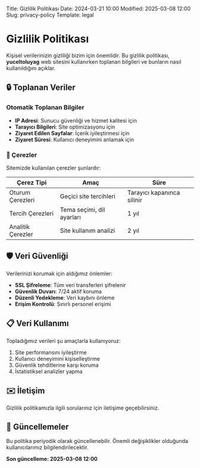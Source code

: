 Title: Gizlilik Politikası
Date: 2024-03-21 10:00
Modified: 2025-03-08 12:00
Slug: privacy-policy
Template: legal

# Gizlilik Politikası

Kişisel verilerinizin gizliliği bizim için önemlidir. Bu gizlilik politikası, **yuceltoluyag**  web sitesini kullanırken toplanan bilgileri ve bunların nasıl kullanıldığını açıklar.

## 🔒 Toplanan Veriler

### Otomatik Toplanan Bilgiler
- **IP Adresi**: Sunucu güvenliği ve hizmet kalitesi için
- **Tarayıcı Bilgileri**: Site optimizasyonu için
- **Ziyaret Edilen Sayfalar**: İçerik iyileştirmesi için
- **Ziyaret Süresi**: Kullanıcı deneyimini anlamak için

### 🍪 Çerezler
Sitemizde kullanılan çerezler şunlardır:

| Çerez Tipi | Amaç | Süre |
|------------|------|------|
| Oturum Çerezleri | Geçici site tercihleri | Tarayıcı kapanınca silinir |
| Tercih Çerezleri | Tema seçimi, dil ayarları | 1 yıl |
| Analitik Çerezler | Site kullanım analizi | 2 yıl |

## 🛡️ Veri Güvenliği

Verilerinizi korumak için aldığımız önlemler:

- **SSL Şifreleme**: Tüm veri transferleri şifrelenir
- **Güvenlik Duvarı**: 7/24 aktif koruma
- **Düzenli Yedekleme**: Veri kaybını önleme
- **Erişim Kontrolü**: Sınırlı personel erişimi

## 📋 Veri Kullanımı

Topladığımız verileri şu amaçlarla kullanıyoruz:

1. Site performansını iyileştirme
2. Kullanıcı deneyimini kişiselleştirme
3. Güvenlik tehditlerine karşı koruma
4. İstatistiksel analizler yapma

## ✉️ İletişim

Gizlilik politikamızla ilgili sorularınız için iletişime geçebilirsiniz.

## 📝 Güncellemeler

Bu politika periyodik olarak güncellenebilir. Önemli değişiklikler olduğunda kullanıcılarımız bilgilendirilecektir.

**Son güncelleme: 2025-03-08 12:00** 